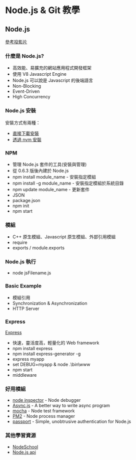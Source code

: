 #	Node.js & Git 教學
##	Node.js
[參考投影片](http://goo.gl/qXc4k4)

###	什麼是 Node.js?
*	高效能、易擴充的網站應用程式開發框架
*	使用 V8 Javascript Engine
*	Node.js 可以說是 Javascript 的後端語言
*	Non-Blocking
*	Event-Driven
*	High Concurrency

###	Node.js 安裝
安裝方式有兩種：	
	
*	[直接下載安裝	](http://goo.gl/oPPdY1)
*	[透過 nvm 安裝](http://goo.gl/d6Jfg8)

###	NPM
*	管理 Node.js 套件的工具(安裝與管理)
*	從 0.6.3 版後內建於 Node.js
*	npm install module_name - 安裝指定模組
*	npm install -g module_name - 安裝指定模組於系統目錄
*	npm update module_name - 更新套件 
*	JSON
*	package.json
*	npm init
*	npm start

###	模組
*	C++ 原生模組、Javascript 原生模組、外部引用模組
*	require
*	exports / module.exports

###	Node.js 執行
*	node jsFilename.js

###	Basic Example
*	模組引用
*	Synchronization & Asynchronization
*	HTTP Server

###	Express
[Express](http://expressjs.com/)

*	快速，靈活度高，輕量化的 Web framework
*	npm install express
*	npm install express-generator -g
*	express myapp
*	set DEBUG=myapp & node .\bin\www
*	npm start
*	middleware

###	好用模組
*	[node inspector](https://github.com/node-inspector/node-inspector) - Node debugger
*	[Async.js](https://github.com/caolan/async) - A better way to write async program
*	[mocha](https://github.com/mochajs/mocha) - Node test framework
*	[PM2](https://github.com/Unitech/pm2) -  Node process manager
*	[passport](https://github.com/jaredhanson/passport) - Simple, unobtrusive authentication for Node.js

###	其他學習資源
*	[NodeSchool](http://nodeschool.io/)
*	[Node.js api](http://nodejs.org/api/)





